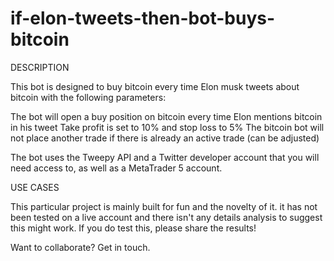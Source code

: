 # if-elon-tweets-then-bot-buys-bitcoin

DESCRIPTION

This bot is designed to buy bitcoin every time Elon musk tweets about bitcoin with the following parameters:

The bot will open a buy position on bitcoin every time Elon mentions bitcoin in his tweet
Take profit is set to 10% and stop loss to 5%
The bitcoin bot will not place another trade if there is already an active trade (can be adjusted) 

The bot uses the Tweepy API and a Twitter developer account that you will need access to, as well as a MetaTrader 5 account.

USE CASES

This particular project is mainly built for fun and the novelty of it. it has not been tested on a live account and there isn't any details analysis to suggest this might work. 
If you do test this, please share the results!

Want to collaborate? Get in touch.
